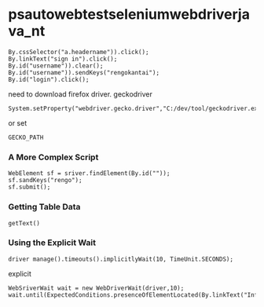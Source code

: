 # psautowebtestseleniumwebdriverjava_nt
```
By.cssSelector("a.headername")).click();
By.linkText("sign in").click();
By.id("username")).clear();
By.id("username")).sendKeys("rengokantai");
By.id("login").click();
```

need to download firefox driver.
geckodriver
```
System.setProperty("webdriver.gecko.driver","C:/dev/tool/geckodriver.exe");
```

or set
```
GECKO_PATH
```

### A More Complex Script
```
WebElement sf = sriver.findElement(By.id(""));
sf.sandKeys("rengo");
sf.submit();
```


### Getting Table Data
```
getText()
```

### Using the Explicit Wait
```
driver manage().timeouts().implicitlyWait(10, TimeUnit.SECONDS);
```
explicit
```
WebSriverWait wait = new WebDriverWait(driver,10);
wait.until(ExpectedConditions.presenceOfElementLocated(By.linkText("Info")));
```
